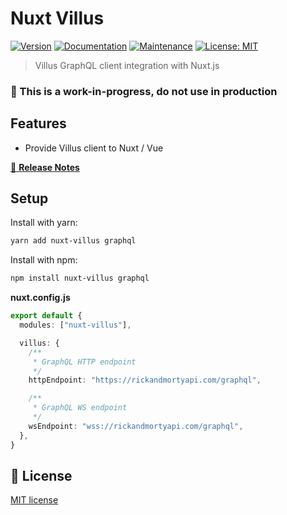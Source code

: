 # Nuxt Villus
[![Version](https://img.shields.io/npm/v/nuxt-villus.svg)](https://www.npmjs.com/package/nuxt-villus)
[![Documentation](https://img.shields.io/badge/documentation-yes-brightgreen.svg)](https://github.com/lewebsimple/nuxt-villus#readme)
[![Maintenance](https://img.shields.io/badge/Maintained%3F-yes-green.svg)](https://github.com/lewebsimple/nuxt-villus/graphs/commit-activity)
[![License: MIT](https://img.shields.io/github/license/lewebsimple/nuxt-villus)](https://github.com/lewebsimple/nuxt-villus/blob/master/LICENSE)

> Villus GraphQL client integration with Nuxt.js

### 🚧 This is a work-in-progress, do not use in production

## Features

- Provide Villus client to Nuxt / Vue

[📖 **Release Notes**](./CHANGELOG.md)

## Setup

Install with yarn:

```sh
yarn add nuxt-villus graphql
```

Install with npm:

```bash
npm install nuxt-villus graphql
```

**nuxt.config.js**

```ts
export default {
  modules: ["nuxt-villus"],

  villus: {
    /**
     * GraphQL HTTP endpoint
     */
    httpEndpoint: "https://rickandmortyapi.com/graphql",

    /**
     * GraphQL WS endpoint
     */
    wsEndpoint: "wss://rickandmortyapi.com/graphql",
  },
}
```

## 📝 License

[MIT license](https://github.com/lewebsimple/nuxt-villus/blob/master/LICENSE)
